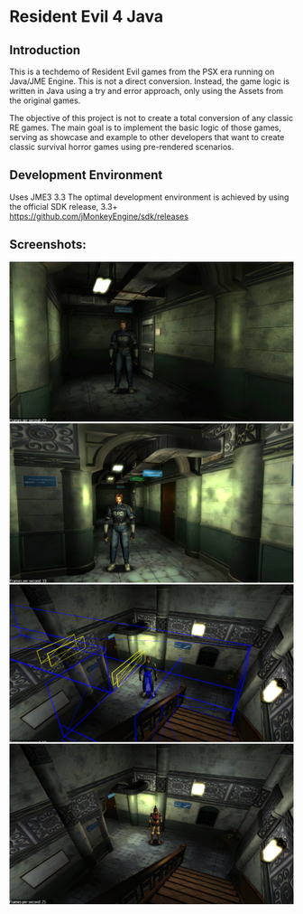 # Resident Evil 4 Java

## Introduction
This is a techdemo of Resident Evil games from the PSX era running on Java/JME Engine.
This is not a direct conversion. Instead, the game logic is written in Java using a try and error approach, only using the Assets from the original games.

The objective of this project is not to create a total conversion of any classic RE games.
The main goal is to implement the basic logic of those games, serving as showcase and example to other developers that want to create classic survival horror games using pre-rendered scenarios.

## Development Environment
Uses JME3 3.3
The optimal development environment is achieved by using the official SDK release, 3.3+
https://github.com/jMonkeyEngine/sdk/releases


## Screenshots:

<img src="https://github.com/gsjunior86/re4J/blob/main/screenshots/ss1.png" />

<img src="https://github.com/gsjunior86/re4J/blob/main/screenshots/ss4.png" />

<img src="https://github.com/gsjunior86/re4J/blob/main/screenshots/ss2.png" />

<img src="https://github.com/gsjunior86/re4J/blob/main/screenshots/ss3.png" />


